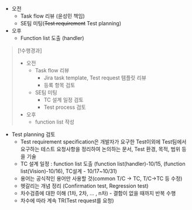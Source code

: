 - 오전
	- Task flow 리뷰 (윤성민 책임)
	- SE팀 미팅(~~Test requirement~~ Test planning)
- 오후
	- Function list 도출 (handler)

>[!수행경과]
>- 오전
>	- Task flow 리뷰
>		- Jira task template, Test request 템플릿 리뷰
>		- 등록 항목 검토
>	- SE팀 미팅
>		- TC 설계 일정 검토
>		- Test process 검토
>- 오후
>	- function list 작성

- Test planning 검토
	- Test requirement specification은 개발자가 요구한 Test이외에 Test팀에서 요구하는 테스트 요청사항을 정리하여 논의하는 문서, Test 환경, 목적, 범위 등을 기술
	- TC 설계 일정 : function list 도출 (function list(handler)-10/15, (function list(Vision)-10/16), TC설계 - 10/17~10/31)
	- 용어는 공식적인 용어만 사용할 것(common T/C -> TC, T/C->TC 등 수정)
	- 헷갈리는 개념 정리 (Confirmation test, Regression test)
	- 차수검증에 대한 이해 (1차, 2차, ... ,  n차) - 결함이 없을 때까지 반복 수행
	- 차수에 따라 계속 TR(Test request를 요청)